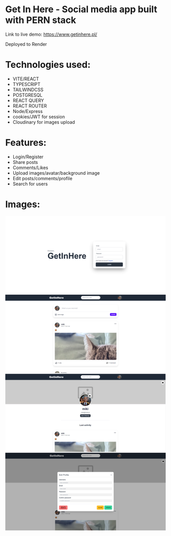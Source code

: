 # Get In Here - Social media app built with PERN stack 

Link to live demo: https://www.getinhere.pl/

Deployed to Render

# Technologies used:
- VITE/REACT
- TYPESCRIPT
- TAILWINDCSS
- POSTGRESQL
- REACT QUERY
- REACT ROUTER
- Node/Express
- cookies/JWT for session
- Cloudinary for images upload

# Features:
- Login/Register
- Share posts
- Comments/Likes
- Upload images/avatar/background image
- Edit posts/comments/profile
- Search for users

# Images:

![Image Alt Text](screenshots/1.png)
![Image Alt Text](screenshots/2.png)
![Image Alt Text](screenshots/3.png)
![Image Alt Text](screenshots/4.png)
